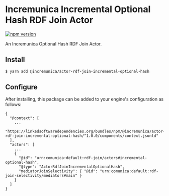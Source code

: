 # Incremunica Incremental Optional Hash RDF Join Actor

[![npm version](https://badge.fury.io/js/@incremunica%2Factor-rdf-join-incremental-optional-hash.svg)](https://badge.fury.io/js/@incremunica%2Factor-rdf-join-incremental-optional-hash)

An Incremunica Optional Hash RDF Join Actor.

## Install

```bash
$ yarn add @incremunica/actor-rdf-join-incremental-optional-hash
```

## Configure

After installing, this package can be added to your engine's configuration as follows:
```text
{
  "@context": [
    ...
    "https://linkedsoftwaredependencies.org/bundles/npm/@incremunica/actor-rdf-join-incremental-optional-hash/^1.0.0/components/context.jsonld"
  ],
  "actors": [
    ...
    {
      "@id": "urn:comunica:default:rdf-join/actors#incremental-optional-hash",
      "@type": "ActorRdfJoinIncrementalOptionalHash",
      "mediatorJoinSelectivity": { "@id": "urn:comunica:default:rdf-join-selectivity/mediators#main" }
    }
  ]
}
```
